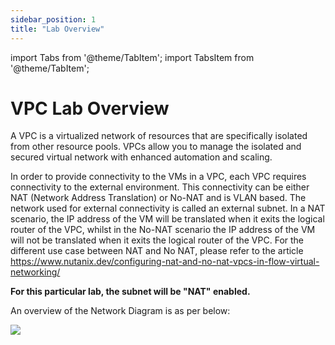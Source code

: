 ```yaml
---
sidebar_position: 1
title: "Lab Overview"
---
```



import Tabs from '@theme/TabItem';
import TabsItem from '@theme/TabItem';


# VPC Lab Overview


A VPC is a virtualized network of resources that are specifically isolated from other resource pools. VPCs allow you to manage the isolated and secured virtual network with enhanced automation and scaling. 

In order to provide connectivity to the VMs in a VPC, each VPC requires connectivity to the external environment. This connectivity can be either NAT (Network Address Translation) or No-NAT and is VLAN based. The network used for external connectivity is called an external subnet. In a NAT scenario, the IP address of the VM will be translated when it exits the logical router of the VPC, whilst in the No-NAT scenario the IP address of the VM will not be translated when it exits the logical router of the VPC. For the different use case between NAT and No NAT, please refer to the article https://www.nutanix.dev/configuring-nat-and-no-nat-vpcs-in-flow-virtual-networking/


**For this particular lab, the subnet will be "NAT" enabled.**

An overview of the Network Diagram is as per below:

![](img/vpc_overview.png)


